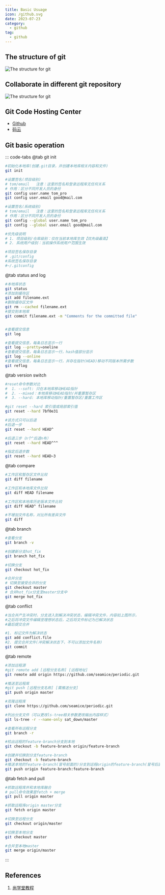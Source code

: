 ```yaml
---
title: Basic Usuage
icon: /github.svg
date: 2023-07-23
category:
  - github
tag:
  - github
---
```


## The structure of git
![The structure for git](/assets/images/github/git_struct.webp)

## Collaborate in different git repository
![The structure for git](/assets/images/github/remote_collaborate.png)

## Git Code Hosting Center
- [Github](https://github.com/)
- [码云](https://gitee.com)

## Git basic operation
::: code-tabs
@tab git init
``` bash
#初始化本地库(创建.git目录，并创建本地库相关内容和文件)
git init

#设置签名(项目级别)
# tom/email   注意：这里的签名和登录远程库无任何关系
# 作用：区分不同开发人员的身份
git config user.name tom_pro
git config user.email good@mail.com

#设置签名(系统级别)
# tom/email   注意：这里的签名和登录远程库无任何关系
# 作用：区分不同开发人员的身份
git config --global user.name tom_pro
git config --global user.email good@mail.com

#优先级说明
# 1. 项目级别/仓库级别：仅在当前本地库生效【优先级最高】
# 2. 系统用户级别：当前操作系统用户范围生效

#项目签名保存目录
# .git/config
#系统签名保存目录
#~/.gitconfig
```

@tab status and log
``` bash
#本地库状态
git status
#添加到缓存区
git add filename.ext
#删除缓存区文件
git rm --cached filename.ext
#提交到本地库
git commit filename.ext -m "Comments for the committed file"


#查看提交信息
git log

#查看提交信息，每条日志显示一行
git log --pretty=oneline
#查看提交信息，每条日志显示一行，hash值部分显示
git log --online
#查看提交信息，每条日志显示一行，并存在指针(HEAD)移动不同版本所需步数
git reflog
```

@tab version switch
``` bash
#reset命令参数对比
#  1. --soft: 只在本地库移动HEAD指针
#  2. --mixed：本地库移动HEAD指针/并重置暂存区
#  3. --hard: 本地库移动指针/重置暂存区/重置工作区

#git reset --hard 索引值或局部索引值
git reset --hard 7bf0e31

#该方式只可以后退
#后退一步
git reset --hard HEAD^

#后退三步（n个^后退n布）
git reset --hard HEAD^^^

#指定后退步数
git reset --hard HEAD~3
```

@tab compare
``` bash
#工作区和暂存区文件比较
git diff filename

#工作区和本地库文件比较
git diff HEAD filename

#工作区和本地库历史版本文件比较
git diff HEAD^ filename

#不增加文件名称，对比所有差异文件
git diff
```

@tab branch
``` bash
#查看分支
git branch -v

#创建新分支hot_fix
git branch hot_fix

#切换分支
git checkout hot_fix

#合并分支
# 切换至接受合并的分支
git checkout master
# 合并hot_fix分支至master分支中
git merge hot_fix 
```

@tab conflict
``` bash
#当合并产生冲突时，分支进入到解决冲突状态，编辑冲突文件，内容如上图所示，
#之后将冲突文件编辑至理想状态后，之后将文件标记为已解决状态
#最后提交合并

#1. 标记文件为解决状态
git add conflict.file
#2. 提交合并文件(冲突解决状态下，不可以添加文件名称)
git commit
```

@tab remote
``` bash
#添加远程源
#git remote add [远程分支名称] [远程地址]
git remote add origin https://github.com/seamice/periodic.git

#推送至远程库
#git push [远程分支名称] [需推送分支]
git push origin master

#克隆远程库
git clone https://github.com/seamice/periodic.git

#列出分支文件（可以更改ls-tree相关参数更改输出内容样式）
git ls-tree -r --name-only sat_down/master

#查看所有远程分支
git branch -r

#检出远程的feature-branch分支到本地
git checkout -b feature-branch origin/feature-branch    

#创建并切换到分支feature-branch  
git checkout -b feature-branch    
#推送本地的feature-branch(冒号前面的)分支到远程origin的feature-branch(冒号后面的)分支(没有会自动创建)
git push origin feature-branch:feature-branch    
```


@tab fetch and pull
``` bash
#抓取远程库并和本地库融合
# pull命令效果是fetch + merge
git pull origin master

#抓取远程库origin master分支
git fetch origin master

#切换至远程分支
git checkout origin/master

#切换至本地分支
git checkout master

#合并至本地master
git merge origin/master  
```

:::



## References
01. [尚学堂教程](https://www.youtube.com/watch?v=iR8CbeZktoA)